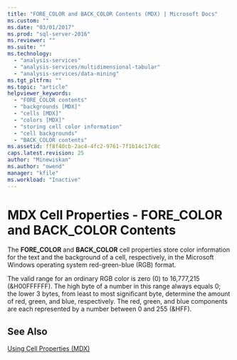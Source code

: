 ```yaml
---
title: "FORE_COLOR and BACK_COLOR Contents (MDX) | Microsoft Docs"
ms.custom: ""
ms.date: "03/01/2017"
ms.prod: "sql-server-2016"
ms.reviewer: ""
ms.suite: ""
ms.technology: 
  - "analysis-services"
  - "analysis-services/multidimensional-tabular"
  - "analysis-services/data-mining"
ms.tgt_pltfrm: ""
ms.topic: "article"
helpviewer_keywords: 
  - "FORE_COLOR contents"
  - "backgrounds [MDX]"
  - "cells [MDX]"
  - "colors [MDX]"
  - "storing cell color information"
  - "cell backgrounds"
  - "BACK_COLOR contents"
ms.assetid: ff8f40cb-2ac4-4fc2-9761-7f1b14c17c8c
caps.latest.revision: 25
author: "Minewiskan"
ms.author: "owend"
manager: "kfile"
ms.workload: "Inactive"
---
```

# MDX Cell Properties - FORE_COLOR and BACK_COLOR Contents
  The **FORE_COLOR** and **BACK_COLOR** cell properties store color information for the text and the background of a cell, respectively, in the Microsoft Windows operating system red-green-blue (RGB) format.  
  
 The valid range for an ordinary RGB color is zero (0) to 16,777,215 (&H00FFFFFF). The high byte of a number in this range always equals 0; the lower 3 bytes, from least to most significant byte, determine the amount of red, green, and blue, respectively. The red, green, and blue components are each represented by a number between 0 and 255 (&HFF).  
  
## See Also  
 [Using Cell Properties &#40;MDX&#41;](../../../analysis-services/multidimensional-models/mdx/mdx-cell-properties-using-cell-properties.md)  
  
  
